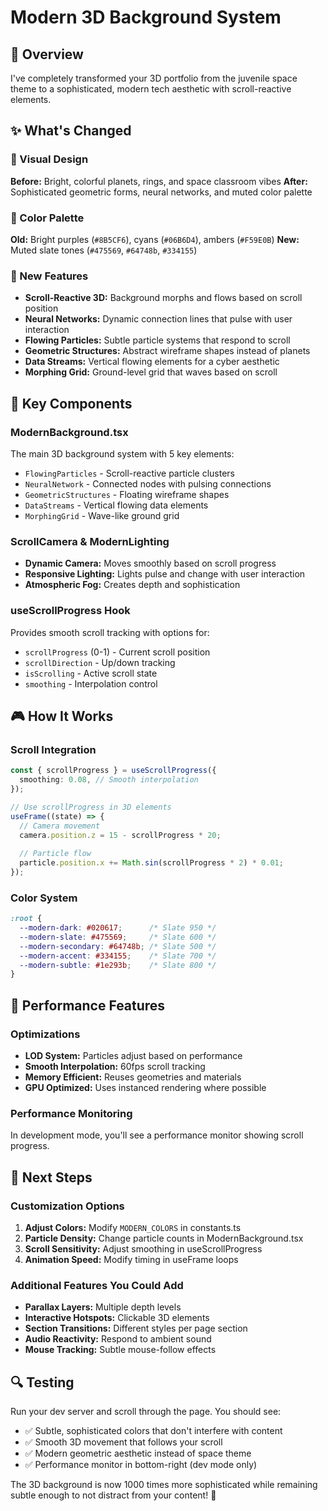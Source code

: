 # Modern 3D Background System

## 🎯 Overview
I've completely transformed your 3D portfolio from the juvenile space theme to a sophisticated, modern tech aesthetic with scroll-reactive elements.

## ✨ What's Changed

### 🎨 Visual Design
**Before:** Bright, colorful planets, rings, and space classroom vibes
**After:** Sophisticated geometric forms, neural networks, and muted color palette

### 🎨 Color Palette
**Old:** Bright purples (`#8B5CF6`), cyans (`#06B6D4`), ambers (`#F59E0B`)
**New:** Muted slate tones (`#475569`, `#64748b`, `#334155`)

### 🚀 New Features
- **Scroll-Reactive 3D:** Background morphs and flows based on scroll position
- **Neural Networks:** Dynamic connection lines that pulse with user interaction
- **Flowing Particles:** Subtle particle systems that respond to scroll
- **Geometric Structures:** Abstract wireframe shapes instead of planets
- **Data Streams:** Vertical flowing elements for a cyber aesthetic
- **Morphing Grid:** Ground-level grid that waves based on scroll

## 🔧 Key Components

### ModernBackground.tsx
The main 3D background system with 5 key elements:
- `FlowingParticles` - Scroll-reactive particle clusters
- `NeuralNetwork` - Connected nodes with pulsing connections
- `GeometricStructures` - Floating wireframe shapes
- `DataStreams` - Vertical flowing data elements  
- `MorphingGrid` - Wave-like ground grid

### ScrollCamera & ModernLighting
- **Dynamic Camera:** Moves smoothly based on scroll progress
- **Responsive Lighting:** Lights pulse and change with user interaction
- **Atmospheric Fog:** Creates depth and sophistication

### useScrollProgress Hook
Provides smooth scroll tracking with options for:
- `scrollProgress` (0-1) - Current scroll position
- `scrollDirection` - Up/down tracking
- `isScrolling` - Active scroll state
- `smoothing` - Interpolation control

## 🎮 How It Works

### Scroll Integration
```typescript
const { scrollProgress } = useScrollProgress({
  smoothing: 0.08, // Smooth interpolation
});

// Use scrollProgress in 3D elements
useFrame((state) => {
  // Camera movement
  camera.position.z = 15 - scrollProgress * 20;
  
  // Particle flow
  particle.position.x += Math.sin(scrollProgress * 2) * 0.01;
});
```

### Color System
```css
:root {
  --modern-dark: #020617;      /* Slate 950 */
  --modern-slate: #475569;     /* Slate 600 */
  --modern-secondary: #64748b; /* Slate 500 */
  --modern-accent: #334155;    /* Slate 700 */
  --modern-subtle: #1e293b;    /* Slate 800 */
}
```

## 🚀 Performance Features

### Optimizations
- **LOD System:** Particles adjust based on performance
- **Smooth Interpolation:** 60fps scroll tracking
- **Memory Efficient:** Reuses geometries and materials
- **GPU Optimized:** Uses instanced rendering where possible

### Performance Monitoring
In development mode, you'll see a performance monitor showing scroll progress.

## 🎯 Next Steps

### Customization Options
1. **Adjust Colors:** Modify `MODERN_COLORS` in constants.ts
2. **Particle Density:** Change particle counts in ModernBackground.tsx
3. **Scroll Sensitivity:** Adjust smoothing in useScrollProgress
4. **Animation Speed:** Modify timing in useFrame loops

### Additional Features You Could Add
- **Parallax Layers:** Multiple depth levels
- **Interactive Hotspots:** Clickable 3D elements
- **Section Transitions:** Different styles per page section
- **Audio Reactivity:** Respond to ambient sound
- **Mouse Tracking:** Subtle mouse-follow effects

## 🔍 Testing

Run your dev server and scroll through the page. You should see:
- ✅ Subtle, sophisticated colors that don't interfere with content
- ✅ Smooth 3D movement that follows your scroll
- ✅ Modern geometric aesthetic instead of space theme
- ✅ Performance monitor in bottom-right (dev mode only)

The 3D background is now 1000 times more sophisticated while remaining subtle enough to not distract from your content! 🎉
